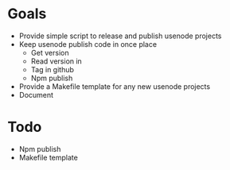 # Goals

* Provide simple script to release and publish usenode projects
* Keep usenode publish code in once place
    * Get version
    * Read version in
    * Tag in github
    * Npm publish
* Provide a Makefile template for any new usenode projects
* Document

# Todo

* Npm publish
* Makefile template
